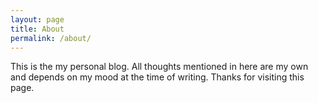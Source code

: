 ```yaml
---
layout: page
title: About
permalink: /about/
---
```


This is the my personal blog. All thoughts mentioned in here are my own and depends on my mood at the time of writing. Thanks for visiting this page.